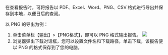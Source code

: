 在查看报告时，可将报告以 PDF、Excel、Word、PNG、CSV 格式进行导出并保存到本地，以便日后的查阅。

以 PNG 的导出为例：
1. 单击菜单栏【输出】>【PNG格式】，即可以 PNG 格式输出报告。
![](https://main.qcloudimg.com/raw/b11a713654e74e0c8ad859229275b184.png)
2. 浏览器弹出下载对话框，您可以设置文件名和下载路径，单击下载，该报告便以 PNG 的格式保存到了您的电脑。
